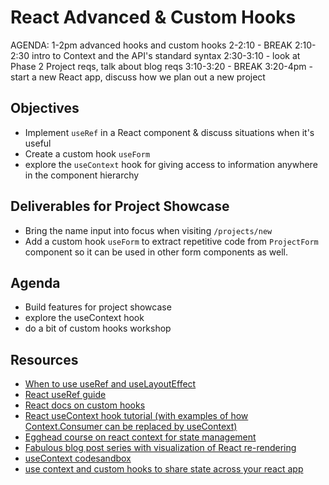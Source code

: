 # React Advanced & Custom Hooks

AGENDA:
1-2pm advanced hooks and custom hooks
2-2:10 - BREAK
2:10-2:30 intro to Context and the API's standard syntax
2:30-3:10 - look at Phase 2 Project reqs, talk about blog reqs
3:10-3:20 - BREAK
3:20-4pm - start a new React app, discuss how we plan out a new project


## Objectives

- Implement `useRef` in a React component & discuss situations when it's useful
- Create a custom hook `useForm`
- explore the `useContext` hook for giving access to information anywhere in the component hierarchy

## Deliverables for Project Showcase

- Bring the name input into focus when visiting `/projects/new`
- Add a custom hook `useForm` to extract repetitive code from `ProjectForm` component so it can be used in other form components as well.

## Agenda

- Build features for project showcase
- explore the useContext hook
- do a bit of custom hooks workshop

## Resources

- [When to use useRef and useLayoutEffect](https://linguinecode.com/post/when-to-use-useref-and-uselayouteffect)
- [React useRef guide](https://dmitripavlutin.com/react-useref-guide/)
- [React docs on custom hooks](https://reactjs.org/docs/hooks-custom.html)
- [React useContext hook tutorial (with examples of how Context.Consumer can be replaced by useContext)](https://daveceddia.com/usecontext-hook/)
- [Egghead course on react context for state management](https://egghead.io/courses/react-context-for-state-management)
- [Fabulous blog post series with visualization of React re-rendering](https://alexsidorenko.com/blog/react-render-always-rerenders/)
- [useContext codesandbox](https://codesandbox.io/s/react-context-api-example-with-hooks-l3zen6?file=/src/index.js)
- [use context and custom hooks to share state across your react app](https://fatmali.medium.com/use-context-and-custom-hooks-to-share-user-state-across-your-react-app-ad7476baaf32)
